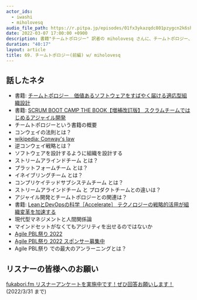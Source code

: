 ```yaml
---
actor_ids:
  - iwashi
  - miholovesq
audio_file_path: https://r.pitpa.jp/episodes/01fx3ykazqdc801pzygcn2k6sh.mp3
date: 2022-03-07 17:00:00 +0900
description: 書籍"チームトポロジー" 訳者の miholovesq さんに、チームトポロジー、4つのチームタイプ、アジャイル開発との関連、Agile PBL祭り などについて語っていただいたエピソードです。
duration: "40:17"
layout: article
title: 69. チームトポロジー(前編) w/ miholovesq
---
```


## 話したネタ

- 書籍: [チームトポロジー　価値あるソフトウェアをすばやく届ける適応型組織設計](https://amzn.to/3vLiz1C)
- 書籍: [SCRUM BOOT CAMP THE BOOK【増補改訂版】 スクラムチームではじめるアジャイル開発](https://amzn.to/35WSi5y)
- チームトポロジーという書籍の概要
- コンウェイの法則とは？
- [wikipedia: Conway's law](https://en.wikipedia.org/wiki/Conway%27s_law)
- 逆コンウェイ戦略とは？
- ソフトウェアを設計するように組織を設計する
- ストリームアラインドチーム とは？
- プラットフォームチーム とは？
- イネイブリングチーム とは？
- コンプリケイテッドサブシステムチーム とは？
- ストリームアラインドチーム と プロダクトチームとの違いは？
- アジャイル開発とチームトポロジーとの関連は？
- 書籍: [LeanとDevOpsの科学［Accelerate］ テクノロジーの戦略的活用が組織変革を加速する](https://amzn.to/3hPVh25)
- 現代型マネジメントと人間関係論
- マインドセットがなくてもアジリティを出せるのではないか
- [Agile PBL祭り 2022](https://agilepbl.org/)
- [Agile PBL祭り 2022 スポンサー募集中](https://confengine.com/conferences/agile-pbl-2022/sponsor)
- Agile PBL祭り での最大のアンラーニングとは？

## リスナーの皆様へのお願い

[fukabori.fm リスナーアンケートを実施中です！ぜひ回答お願いします！](https://pitpa.cc/3pfSweB) (2022/3/31 まで)